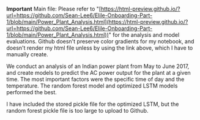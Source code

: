 **Important**
Main file: Please refer to "[https://html-preview.github.io/?url=https://github.com/Sean-Lee6/Elile-Onboarding-Part-1/blob/main/Power_Plant_Analysis.html](https://html-preview.github.io/?url=https://github.com/Sean-Lee6/Elile-Onboarding-Part-1/blob/main/Power_Plant_Analysis.html))" for the analysis and model evaluations. Github doesn't preserve color gradients for my notebook, and doesn't render my html file unless by using the link above, which I have to manually create.

We conduct an analysis of an Indian power plant from May to June 2017, and create models to predict the AC power output for the plant at a given time. The most important factors were the specific time of day and the temperature. The random forest model and optimized LSTM  models performed the best.

I have included the stored pickle file for the optimized LSTM, but the random forest pickle file is too large to upload to Github.
